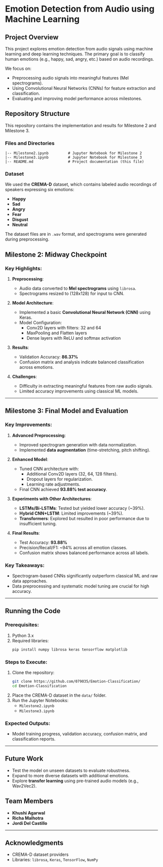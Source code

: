 # Emotion Detection from Audio using Machine Learning

## Project Overview
This project explores emotion detection from audio signals using machine learning and deep learning techniques. The primary goal is to classify human emotions (e.g., happy, sad, angry, etc.) based on audio recordings.

We focus on:
- Preprocessing audio signals into meaningful features (Mel spectrograms).
- Using Convolutional Neural Networks (CNNs) for feature extraction and classification.
- Evaluating and improving model performance across milestones.

## Repository Structure
This repository contains the implementation and results for Milestone 2 and Milestone 3.

### Files and Directories
```
|-- Milestone2.ipynb         # Jupyter Notebook for Milestone 2
|-- Milestone3.ipynb         # Jupyter Notebook for Milestone 3
|-- README.md                # Project documentation (this file)
```

### Dataset
We used the **CREMA-D** dataset, which contains labeled audio recordings of speakers expressing six emotions:
- **Happy**
- **Sad**
- **Angry**
- **Fear**
- **Disgust**
- **Neutral**

The dataset files are in `.wav` format, and spectrograms were generated during preprocessing.

## Milestone 2: Midway Checkpoint
### Key Highlights:
1. **Preprocessing**:
   - Audio data converted to **Mel spectrograms** using `librosa`.
   - Spectrograms resized to (128x128) for input to CNN.

2. **Model Architecture**:
   - Implemented a basic **Convolutional Neural Network (CNN)** using Keras.
   - Model Configuration:
     - Conv2D layers with filters: 32 and 64
     - MaxPooling and Flatten layers
     - Dense layers with ReLU and softmax activation

3. **Results**:
   - Validation Accuracy: **86.37%**
   - Confusion matrix and analysis indicate balanced classification across emotions.

4. **Challenges**:
   - Difficulty in extracting meaningful features from raw audio signals.
   - Limited accuracy improvements using classical ML models.

---

## Milestone 3: Final Model and Evaluation
### Key Improvements:
1. **Advanced Preprocessing**:
   - Improved spectrogram generation with data normalization.
   - Implemented **data augmentation** (time-stretching, pitch shifting).

2. **Enhanced Model**:
   - Tuned CNN architecture with:
     - Additional Conv2D layers (32, 64, 128 filters).
     - Dropout layers for regularization.
     - Learning rate adjustments.
   - Final CNN achieved **93.88% test accuracy**.

3. **Experiments with Other Architectures**:
   - **LSTMs/Bi-LSTMs**: Tested but yielded lower accuracy (~39%).
   - **Hybrid CNN+LSTM**: Limited improvements (~39%).
   - **Transformers**: Explored but resulted in poor performance due to insufficient tuning.

4. **Final Results**:
   - Test Accuracy: **93.88%**
   - Precision/Recall/F1: ~94% across all emotion classes.
   - Confusion matrix shows balanced performance across all labels.

### Key Takeaways:
- Spectrogram-based CNNs significantly outperform classical ML and raw data approaches.
- Data preprocessing and systematic model tuning are crucial for high accuracy.

---

## Running the Code
### Prerequisites:
1. Python 3.x
2. Required libraries:
   ```bash
   pip install numpy librosa keras tensorflow matplotlib
   ```

### Steps to Execute:
1. Clone the repository:
   ```bash
   git clone https://github.com/079035/Emotion-Classification/
   cd Emotion-Classification
   ```
2. Place the CREMA-D dataset in the `data/` folder.
3. Run the Jupyter Notebooks:
   - `Milestone2.ipynb`
   - `Milestone3.ipynb`

### Expected Outputs:
- Model training progress, validation accuracy, confusion matrix, and classification reports.

---

## Future Work
- Test the model on unseen datasets to evaluate robustness.
- Expand to more diverse datasets with additional emotions.
- Explore **transfer learning** using pre-trained audio models (e.g., Wav2Vec2).

## Team Members
- **Khushi Agarwal**
- **Richa Malhotra**
- **Jordi Del Castillo**

---

## Acknowledgments
- CREMA-D dataset providers
- Libraries: `librosa`, `Keras`, `TensorFlow`, `NumPy`

